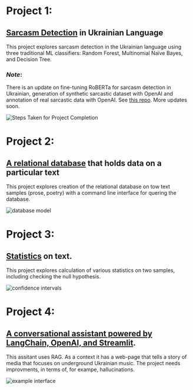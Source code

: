 # Project 1: 
## [Sarcasm Detection](https://github.com/botvyns/sarcasm_detection_traditional_ML) in Ukrainian Language

This project explores sarcasm detection in the Ukrainian language using three traditional ML classifiers: Random Forest, Multinomial Naïve Bayes, and Decision Tree. 

### *Note*: 
There is an update on fine-tuning RoBERTa for sarcasm detection in Ukrainian, generation of synthetic sarcastic dataset with OpenAI and annotation of real sarcastic data with OpenAI. See [this repo](https://github.com/botvyns/sarcasm_detection_ukr). More updates soon.

![Steps Taken for Project Completion](/images/steps.png)

# Project 2: 
## [A relational database](https://github.com/botvyns/text_database) that holds data on a particular text

This project explores creation of the relational database on tow text samples (prose, poetry) with a command line interface for quering the database.

![database model](/images/data_model.png)

# Project 3: 
## [Statistics](https://github.com/botvyns/statistics_on_text) on text.

This project explores calculation of various statistics on two samples, including checking the null hypothesis.

![confidence intervals](/images/fluctuation.png)

# Project 4:
## [A conversational assistant powered by LangChain, OpenAI, and Streamlit](https://github.com/botvyns/assistant).

This assitant uses RAG. As a context it has a web-page that tells a story of media that focuses on underground Ukrainian music. 
The project needs improvments, in terms of, for exampe, hallucinations.

![example interface](/images/example.ipg)
